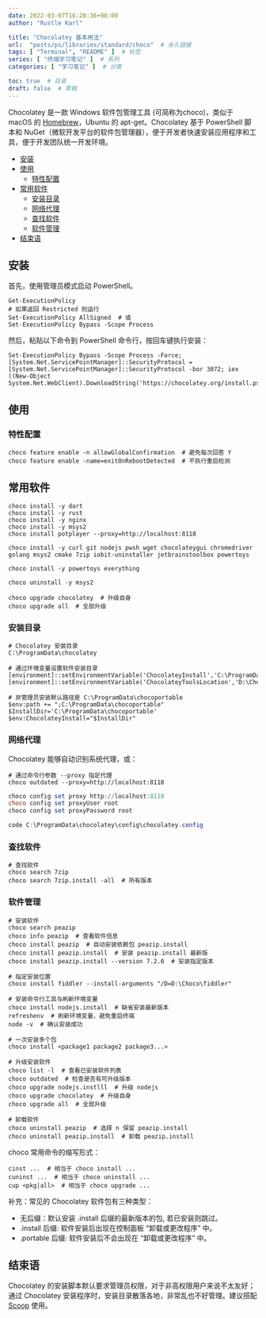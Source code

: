 ```yaml
---
date: 2022-03-07T16:28:36+08:00
author: "Rustle Karl"

title: "Chocolatey 基本用法"
url:  "posts/ps/libraries/standard/choco"  # 永久链接
tags: [ "Terminal", "README" ]  # 标签
series: [ "终端学习笔记" ]  # 系列
categories: [ "学习笔记" ]  # 分类

toc: true  # 目录
draft: false  # 草稿
---
```


Chocolatey 是一款 Windows 软件包管理工具 (可简称为choco)，类似于 macOS 的 [Homebrew](https://mayanote.com/mark/post/homebrew-cheat-sheet)，Ubuntu 的 apt-get。Chocolatey 基于 PowerShell 脚本和 NuGet（微软开发平台的软件包管理器），便于开发者快速安装应用程序和工具，便于开发团队统一开发环境。

- [安装](#安装)
- [使用](#使用)
  - [特性配置](#特性配置)
- [常用软件](#常用软件)
  - [安装目录](#安装目录)
  - [网络代理](#网络代理)
  - [查找软件](#查找软件)
  - [软件管理](#软件管理)
- [结束语](#结束语)

## 安装

首先，使用管理员模式启动 PowerShell。

```shell
Get-ExecutionPolicy
# 如果返回 Restricted 则运行
Set-ExecutionPolicy AllSigned  # 或
Set-ExecutionPolicy Bypass -Scope Process
```

然后，粘贴以下命令到 PowerShell 命令行，按回车键执行安装：

```shell
Set-ExecutionPolicy Bypass -Scope Process -Force; [System.Net.ServicePointManager]::SecurityProtocol = [System.Net.ServicePointManager]::SecurityProtocol -bor 3072; iex ((New-Object System.Net.WebClient).DownloadString('https://chocolatey.org/install.ps1'))
```

## 使用

### 特性配置

```shell
choco feature enable -n allowGlobalConfirmation  # 避免每次回答 Y
choco feature enable -name=exitOnRebootDetected  # 不执行重启检测
```

## 常用软件

```shell
choco install -y dart
choco install -y rust
choco install -y nginx
choco install -y msys2
choco install potplayer --proxy=http://localhost:8118

choco install -y curl git nodejs pwsh wget chocolateygui chromedriver golang msys2 cmake 7zip iobit-uninstaller jetbrainstoolbox powertoys

choco install -y powertoys everything

choco uninstall -y msys2

choco upgrade chocolatey  # 升级自身
choco upgrade all  # 全部升级
```

### 安装目录

```shell
# Chocolatey 安装目录
C:\ProgramData\chocolatey

# 通过环境变量设置软件安装目录
[environment]::setEnvironmentVariable('ChocolateyInstall','C:\ProgramData\chocolatey','Machine')
[environment]::setEnvironmentVariable('ChocolateyToolsLocation','D:\Choco','Machine')

# 非管理员安装默认路径是 C:\ProgramData\chocoportable
$env:path += ";C:\ProgramData\chocoportable"
$InstallDir='C:\ProgramData\chocoportable'
$env:ChocolateyInstall="$InstallDir"
```

### 网络代理

Chocolatey 能够自动识别系统代理，或：

```shell
# 通过命令行参数 --proxy 指定代理
choco outdated --proxy=http://localhost:8118
```

```powershell
choco config set proxy http://localhost:8118
choco config set proxyUser root
choco config set proxyPassword root

code C:\ProgramData\chocolatey\config\chocolatey.config
```

### 查找软件

```shell
# 查找软件
choco search 7zip
choco search 7zip.install -all  # 所有版本
```

### 软件管理

```shell
# 安装软件
choco search peazip
choco info peazip  # 查看软件信息
choco install peazip  # 自动安装依赖包 peazip.install
choco install peazip.install  # 安装 peazip.install 最新版
choco install peazip.install --version 7.2.0  # 安装指定版本

# 指定安装位置
choco install fiddler --install-arguments "/D=D:\Choco\fiddler"

# 安装命令行工具与刷新环境变量
choco install nodejs.install  # 缺省安装最新版本
refreshenv  # 刷新环境变量，避免重启终端
node -v  # 确认安装成功

# 一次安装多个包
choco install <package1 package2 package3...>

# 升级安装软件
choco list -l  # 查看已安装软件列表
choco outdated  # 检查是否有可升级版本
choco upgrade nodejs.instlll  # 升级 nodejs
choco upgrade chocolatey  # 升级自身
choco upgrade all  # 全部升级

# 卸载软件
choco uninstall peazip  # 选择 n 保留 peazip.install
choco uninstall peazip.install  # 卸载 peazip.install
```

choco 常用命令的缩写形式：

```shell
cinst ...  # 相当于 choco install ...
cuninst ...  # 相当于 choco uninstall ...
cup <pkg|all>  # 相当于 choco upgrade ...
```

补充：常见的 Chocolatey 软件包有三种类型：

- 无后缀：默认安装 .install 后缀的最新版本的包, 若已安装则跳过。
- .install 后缀: 软件安装后出现在控制面板 “卸载或更改程序” 中。
- .portable 后缀: 软件安装后不会出现在 “卸载或更改程序” 中。

## 结束语

Chocolatey 的安装脚本默认要求管理员权限，对于非高权限用户来说不太友好；通过 Chocolatey 安装程序时，安装目录散落各地，非常乱也不好管理。建议搭配 [Scoop](https://mayanote.com/mark/post/scoop-cheat-sheet) 使用。
